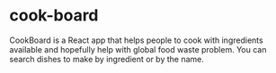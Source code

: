 # cook-board
CookBoard is a React app that helps people to cook with ingredients available and hopefully help with global food waste problem. 
You can search dishes to make by ingredient or by the name.
